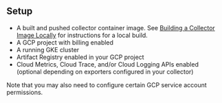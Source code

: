 
## Setup

* A built and pushed collector container image.  See [Building a Collector Image Locally](../../../build/local/) for instructions for a local build.
* A GCP project with billing enabled
* A running GKE cluster
* Artifact Registry enabled in your GCP project
* Cloud Metrics, Cloud Trace, and/or Cloud Logging APIs enabled (optional depending on exporters configured in your collector)

Note that you may also need to configure certain GCP service account permissions.